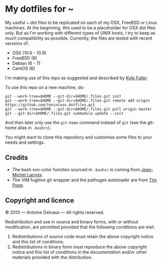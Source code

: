 My dotfiles for ~
=================

My useful ~ dot files to be replicated on each of my OSX, FreeBSD or Linux machines.  At the beginning, this used to be a placeholder for OSX dot files only.  But as I'm working with different types of UNIX hosts, I try to keep as much compatibility as possible.  Currently, the files are tested with recent versions of:
- OSX (10.6 - 10.9)
- FreeBSD (9)
- Debian (6 - 7)
- CentOS (6)

I'm making use of this repo as suggested and described by [Kyle Fuller][1].

To use this repo on a new machine, do:

    git --work-tree=$HOME --git-dir=$HOME/.files.git init
    git --work-tree=$HOME --git-dir=$HOME/.files.git remote add origin https://github.com/tonin/osx.dotfiles.git
    git --work-tree=$HOME --git-dir=$HOME/.files.git pull origin master
    git --git-dir=$HOME/.files.git submodule update --init

And then later only use the `git-home` command instead of `git` (see the git-home alias in `.bashrc`).

You might want to clone this repository and customise some files to your needs and settings.


Credits
-------

- The bash svn-color function sourced in `.bashrc` is coming from [Jean-Michel Lacroix][2].
- The VIM fugitive git wrapper and the pathogen autoloader are from [Tim Pope][3].


Copyright and licence
---------------------

© 2013 — Antoine Delvaux — All rights reserved.

Redistribution and use in source and binary forms, with or without modification,
are permitted provided that the following conditions are met:

1. Redistributions of source code must retain the above copyright notice and this
   list of conditions.
2. Redistributions in binary form must reproduce the above copyright notice and
   this list of conditions in the documentation and/or other materials provided
   with the distribution.

[1]: http://kylefuller.co.uk/posts/organising-dotfiles-in-a-git-repository/ "Organising dotfiles in a git repository"
[2]: https://github.com/jmlacroix/svn-color
[3]: http://github.com/tpope/vim-fugitive
